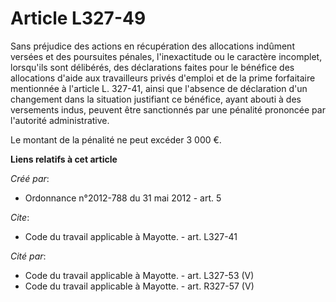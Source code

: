 # Article L327-49

Sans préjudice des actions en récupération des allocations indûment versées et des poursuites pénales, l'inexactitude ou le
caractère incomplet, lorsqu'ils sont délibérés, des déclarations faites pour le bénéfice des allocations d'aide aux
travailleurs privés d'emploi et de la prime forfaitaire mentionnée à l'article L. 327-41, ainsi que l'absence de déclaration
d'un changement dans la situation justifiant ce bénéfice, ayant abouti à des versements indus, peuvent être sanctionnés par
une pénalité prononcée par l'autorité administrative. 

Le montant de la pénalité ne peut excéder 3 000 €.

**Liens relatifs à cet article**

_Créé par_:

  - Ordonnance n°2012-788 du 31 mai 2012 - art. 5

_Cite_:

  - Code du travail applicable à Mayotte. - art. L327-41

_Cité par_:

  - Code du travail applicable à Mayotte. - art. L327-53 (V)
  - Code du travail applicable à Mayotte. - art. R327-57 (V)
